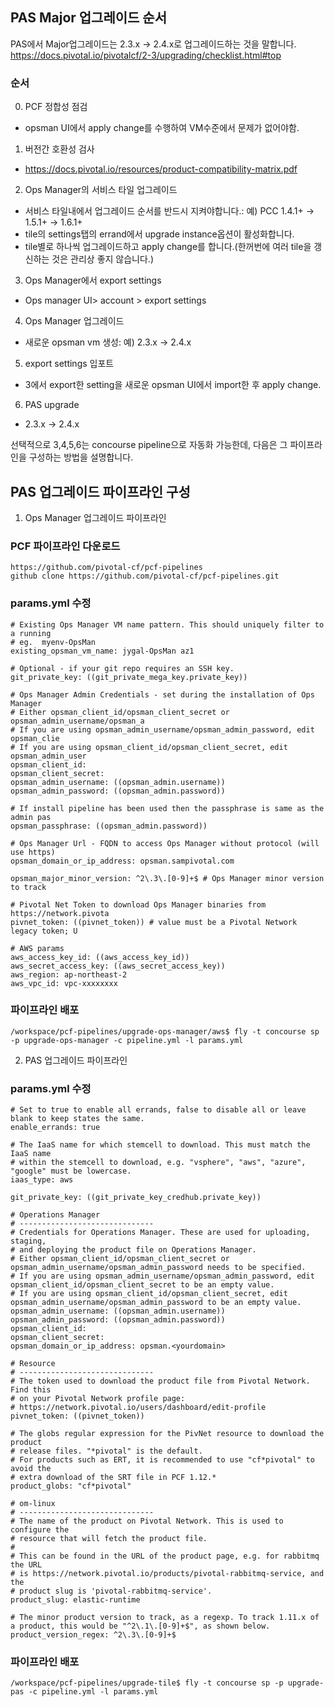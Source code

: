 ## PAS Major 업그레이드 순서
PAS에서 Major업그레이드는 2.3.x -> 2.4.x로 업그레이드하는 것을 말합니다.
https://docs.pivotal.io/pivotalcf/2-3/upgrading/checklist.html#top

### 순서
0. PCF 정합성 점검
- opsman UI에서 apply change를 수행하여 VM수준에서 문제가 없어야함.
1. 버전간 호환성 검사 
- https://docs.pivotal.io/resources/product-compatibility-matrix.pdf
2. Ops Manager의 서비스 타일 업그레이드
- 서비스 타일내에서 업그레이드 순서를 반드시 지켜야합니다.: 예) PCC 1.4.1+ -> 1.5.1+ -> 1.6.1+
- tile의 settings탭의 errand에서 upgrade instance옵션이  활성화합니다.
- tile별로 하나씩 업그레이드하고 apply change를 합니다.(한꺼번에 여러 tile을 갱신하는 것은 관리상 좋지 않습니다.)
3. Ops Manager에서 export settings
- Ops manager UI> account > export settings
4. Ops Manager 업그레이드
- 새로운 opsman vm 생성: 예) 2.3.x -> 2.4.x
5. export settings 입포트
- 3에서 export한 setting을 새로운 opsman UI에서 import한 후 apply change.
6. PAS upgrade
- 2.3.x -> 2.4.x

선택적으로 3,4,5,6는 concourse pipeline으로 자동화 가능한데, 다음은 그 파이프라인을 구성하는 방법을 설명합니다.

## PAS 업그레이드 파이프라인 구성
1. Ops Manager 업그레이드 파이프라인

### PCF 파이프라인 다운로드
```
https://github.com/pivotal-cf/pcf-pipelines
github clone https://github.com/pivotal-cf/pcf-pipelines.git
```
### params.yml 수정
```
# Existing Ops Manager VM name pattern. This should uniquely filter to a running
# eg.  myenv-OpsMan
existing_opsman_vm_name: jygal-OpsMan az1

# Optional - if your git repo requires an SSH key.
git_private_key: ((git_private_mega_key.private_key))

# Ops Manager Admin Credentials - set during the installation of Ops Manager
# Either opsman_client_id/opsman_client_secret or opsman_admin_username/opsman_a
# If you are using opsman_admin_username/opsman_admin_password, edit opsman_clie
# If you are using opsman_client_id/opsman_client_secret, edit opsman_admin_user
opsman_client_id:
opsman_client_secret:
opsman_admin_username: ((opsman_admin.username))
opsman_admin_password: ((opsman_admin.password))

# If install pipeline has been used then the passphrase is same as the admin pas
opsman_passphrase: ((opsman_admin.password))

# Ops Manager Url - FQDN to access Ops Manager without protocol (will use https)
opsman_domain_or_ip_address: opsman.sampivotal.com

opsman_major_minor_version: ^2\.3\.[0-9]+$ # Ops Manager minor version to track

# Pivotal Net Token to download Ops Manager binaries from https://network.pivota
pivnet_token: ((pivnet_token)) # value must be a Pivotal Network legacy token; U

# AWS params
aws_access_key_id: ((aws_access_key_id))
aws_secret_access_key: ((aws_secret_access_key))
aws_region: ap-northeast-2
aws_vpc_id: vpc-xxxxxxxx

```
### 파이프라인 배포
```
/workspace/pcf-pipelines/upgrade-ops-manager/aws$ fly -t concourse sp -p upgrade-ops-manager -c pipeline.yml -l params.yml
```

2. PAS 업그레이드 파이프라인
### params.yml 수정
```
# Set to true to enable all errands, false to disable all or leave blank to keep states the same.
enable_errands: true

# The IaaS name for which stemcell to download. This must match the IaaS name
# within the stemcell to download, e.g. "vsphere", "aws", "azure", "google" must be lowercase.
iaas_type: aws

git_private_key: ((git_private_key_credhub.private_key))

# Operations Manager
# ------------------------------
# Credentials for Operations Manager. These are used for uploading, staging,
# and deploying the product file on Operations Manager.
# Either opsman_client_id/opsman_client_secret or opsman_admin_username/opsman_admin_password needs to be specified.
# If you are using opsman_admin_username/opsman_admin_password, edit opsman_client_id/opsman_client_secret to be an empty value.
# If you are using opsman_client_id/opsman_client_secret, edit opsman_admin_username/opsman_admin_password to be an empty value.
opsman_admin_username: ((opsman_admin.username))
opsman_admin_password: ((opsman_admin.password))
opsman_client_id:
opsman_client_secret:
opsman_domain_or_ip_address: opsman.<yourdomain>

# Resource
# ------------------------------
# The token used to download the product file from Pivotal Network. Find this
# on your Pivotal Network profile page:
# https://network.pivotal.io/users/dashboard/edit-profile
pivnet_token: ((pivnet_token))

# The globs regular expression for the PivNet resource to download the product
# release files. "*pivotal" is the default.
# For products such as ERT, it is recommended to use "cf*pivotal" to avoid the
# extra download of the SRT file in PCF 1.12.*
product_globs: "cf*pivotal"

# om-linux
# ------------------------------
# The name of the product on Pivotal Network. This is used to configure the
# resource that will fetch the product file.
#
# This can be found in the URL of the product page, e.g. for rabbitmq the URL
# is https://network.pivotal.io/products/pivotal-rabbitmq-service, and the
# product slug is 'pivotal-rabbitmq-service'.
product_slug: elastic-runtime

# The minor product version to track, as a regexp. To track 1.11.x of a product, this would be "^2\.1\.[0-9]+$", as shown below.
product_version_regex: ^2\.3\.[0-9]+$

```
### 파이프라인 배포
```
/workspace/pcf-pipelines/upgrade-tile$ fly -t concourse sp -p upgrade-pas -c pipeline.yml -l params.yml
```
